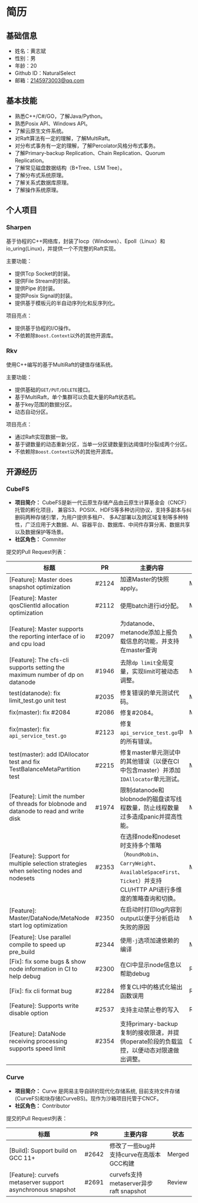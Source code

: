 # 简历

## 基础信息

* 姓名：黄志斌
* 性别：男
* 年龄：20
* Github ID：NaturalSelect
* 邮箱：2145973003@qq.com

## 基本技能

* 熟悉C++/C#/GO，了解Java/Python。
* 熟悉Posix API、Windows API。
* 了解云原生文件系统。
* 对Raft算法有一定的理解，了解MultiRaft。
* 对分布式事务有一定的理解，了解Percolator风格分布式事务。
* 了解Primary-backup Replication、Chain Replication、Quorum Replication。
* 了解常见磁盘数据结构（B+Tree、LSM Tree）。
* 了解分布式系统原理。
* 了解关系式数据库原理。
* 了解操作系统原理。

## 个人项目

### Sharpen

基于协程的C++网络库，封装了Iocp（Windows）、Epoll（Linux）和io_uring(Linux)，并提供一个不完整的Raft实现。

主要功能：
* 提供Tcp Socket的封装。
* 提供File Stream的封装。
* 提供Pipe 的封装。
* 提供Posix Signal的封装。
* 提供基于模板元的半自动序列化和反序列化。

项目亮点：
* 提供基于协程的I/O操作。
* 不依赖除`Boost.Context`以外的其他开源库。

### Rkv

使用C++编写的基于MultiRaft的键值存储系统。

主要功能：
* 提供基础的`GET/PUT/DELETE`接口。
* 基于MultiRaft，单个集群可以负载大量的Raft状态机。
* 基于key范围的数据分区。
* 动态自动分区。

项目亮点：
* 通过Raft实现数据一致。
* 基于键数量的动态重新分区，当单一分区键数量到达阈值时分裂成两个分区。
* 不依赖除`Boost.Context`以外的其他开源库。

## 开源经历

### CubeFS

* **项目简介：** CubeFS是新一代云原生存储产品由云原生计算基金会（CNCF）托管的孵化项目， 兼容S3、POSIX、HDFS等多种访问协议，支持多副本与纠删码两种存储引擎，为用户提供多租户、 多AZ部署以及跨区域复制等多种特性，广泛应用于大数据、AI、容器平台、数据库、中间件存算分离、数据共享以及数据保护等场景。
* **社区角色：** Commiter

提交的Pull Request列表：

|标题|PR|主要内容|状态|
|-|-|-|-|
|[Feature]: Master does snapshot optimization|#2124|加速Master的快照apply。|Merged|
|[Feature]: Master qosClientId allocation optimization|#2112|使用batch进行id分配。|Merged|
|[Feature]: Master supports the reporting interface of io and cpu load|#2097|为datanode、metanode添加上报负载信息的功能，并支持在master查询|Merged|
|[Feature]: The cfs-cli supports setting the maximum number of dp on datanode|#1946|去除`dp limit`全局变量，实现limit可被动态调整。|Merged|
|test(datanode): fix limit_test.go unit test|#2035|修复错误的单元测试代码。|Merged|
|fix(master): fix #2084|#2086|修复#2084。|Merged|
|fix(master): fix `api_service_test.go`|#2123|修复`api_service_test.go`中的所有错误。|Merged|
|test(master): add IDAllocator test and fix TestBalanceMetaPartition test|#2215|修复master单元测试中的其他错误（以便在CI中包含master）并添加`IDAllocator`单元测试。|Merged|
|[Feature]: Limit the number of threads for blobnode and datanode to read and write disk|#1974|限制datanode和blobnode的磁盘读写线程数量，防止线程数量过多造成panic并提高性能。|Merged|
|[Feature]: Support for multiple selection strategies when selecting nodes and nodesets|#2353|在选择node和nodeset时支持多个策略（`RoundRobin`、`CarryWeight`、`AvailableSpaceFirst`、`Ticket`）并支持CLI/HTTP API进行多维度的策略查询和切换。|Merged|
|[Feature]: Master/DataNode/MetaNode start log optimization|#2350|在启动时打印log内容到output以便于分析启动失败的原因|Merged|
|[Feature]: Use parallel compile to speed up pre_build|#2344|使用`-j`选项加速依赖的编译|Merged|
|[Fix]: fix some bugs & show node information in CI to help debug|#2300|在CI中显示node信息以帮助debug|Review|
|[Fix]: fix cli format bug|#2284|修复CLI中的格式化输出函数误用|Review|
|[Feature]: Supports write disable option|#2537|支持主动禁止卷的写入|Review|
|[Feature]: DataNode receiving processing supports speed limit|#2354|支持primary-backup 复制的接收限速，并提供operate阶段的负载监控，以便动态对限速做出调整。|Draft|

### Curve

* **项目简介：** Curve 是网易主导自研的现代化存储系统, 目前支持文件存储(CurveFS)和块存储(CurveBS)。现作为沙箱项目托管于CNCF。
* **社区角色：** Contributor

提交的Pull Request列表：

|标题|PR|主要内容|状态|
|-|-|-|-|
|[Build]: Support build on GCC 11+|#2642|修改了一些bug并支持curve在高版本GCC构建|Merged|
|[Feature]: curvefs metaserver support asynchronous snapshot|#2691|curvefs支持metaserver异步raft snapshot|Review|
